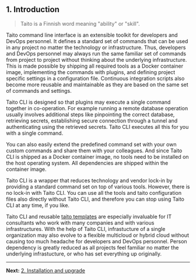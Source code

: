 ## 1. Introduction

> Taito is a Finnish word meaning "ability" or "skill".

Taito command line interface is an extensible toolkit for developers and DevOps personnel. It defines a standard set of commands that can be used in any project no matter the technology or infrastructure. Thus, developers and DevOps personnel may always run the same familiar set of commands from project to project without thinking about the underlying infrastructure. This is made possible by shipping all required tools as a Docker container image, implementing the commands with plugins, and defining project specific settings in a configuration file. Continuous integration scripts also become more reusable and maintainable as they are based on the same set of commands and settings.

Taito CLI is designed so that plugins may execute a single command together in co-operation. For example running a remote database operation usually involves additional steps like pinpointing the correct database, retrieving secrets, establishing secure connection through a tunnel and authenticating using the retrieved secrets. Taito CLI executes all this for you with a single command.

You can also easily extend the predefined command set with your own custom commands and share them with your colleagues. And since Taito CLI is shipped as a Docker container image, no tools need to be installed on the host operating system. All dependencies are shipped within the container image.

Taito CLI is a wrapper that reduces technology and vendor lock-in by providing a standard command set on top of various tools. However, there is no lock-in with Taito CLI. You can use all the tools and taito configuration files also directly without Taito CLI, and therefore you can stop using Taito CLI at any time, if you like.

Taito CLI and reusable [taito templates](https://taitounited.github.io/taito-cli/templates) are especially invaluable for IT consultants who work with many companies and with various infrastructures. With the help of Taito CLI, infrastucture of a single organization may also evolve to a flexible multicloud or hybrid cloud without causing too much headache for developers and DevOps personnel. Person dependency is greatly reduced as all projects feel familiar no matter the underlying infrastucture, or who has set everything up originally.

---

**Next:** [2. Installation and upgrade](/docs/02-installation)
